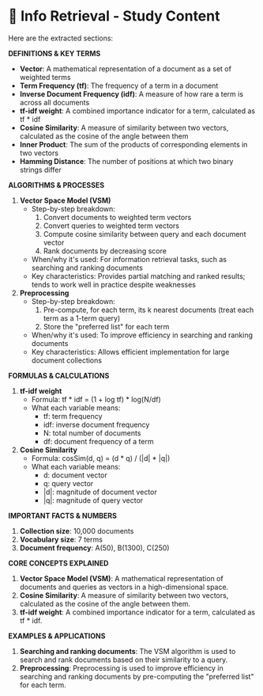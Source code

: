 # 📖 Info Retrieval - Study Content

Here are the extracted sections:

**DEFINITIONS & KEY TERMS**

* **Vector**: A mathematical representation of a document as a set of weighted terms
* **Term Frequency (tf)**: The frequency of a term in a document
* **Inverse Document Frequency (idf)**: A measure of how rare a term is across all documents
* **tf-idf weight**: A combined importance indicator for a term, calculated as tf \* idf
* **Cosine Similarity**: A measure of similarity between two vectors, calculated as the cosine of the angle between them
* **Inner Product**: The sum of the products of corresponding elements in two vectors
* **Hamming Distance**: The number of positions at which two binary strings differ

**ALGORITHMS & PROCESSES**

1. **Vector Space Model (VSM)**
	* Step-by-step breakdown:
		1. Convert documents to weighted term vectors
		2. Convert queries to weighted term vectors
		3. Compute cosine similarity between query and each document vector
		4. Rank documents by decreasing score
	* When/why it's used: For information retrieval tasks, such as searching and ranking documents
	* Key characteristics: Provides partial matching and ranked results; tends to work well in practice despite weaknesses
2. **Preprocessing**
	* Step-by-step breakdown:
		1. Pre-compute, for each term, its k nearest documents (treat each term as a 1-term query)
		2. Store the "preferred list" for each term
	* When/why it's used: To improve efficiency in searching and ranking documents
	* Key characteristics: Allows efficient implementation for large document collections

**FORMULAS & CALCULATIONS**

1. **tf-idf weight**
	* Formula: tf \* idf = (1 + log tf) \* log(N/df)
	* What each variable means:
		+ tf: term frequency
		+ idf: inverse document frequency
		+ N: total number of documents
		+ df: document frequency of a term
2. **Cosine Similarity**
	* Formula: cosSim(d, q) = (d \* q) / (|d| \* |q|)
	* What each variable means:
		+ d: document vector
		+ q: query vector
		+ |d|: magnitude of document vector
		+ |q|: magnitude of query vector

**IMPORTANT FACTS & NUMBERS**

1. **Collection size**: 10,000 documents
2. **Vocabulary size**: 7 terms
3. **Document frequency**: A(50), B(1300), C(250)

**CORE CONCEPTS EXPLAINED**

1. **Vector Space Model (VSM)**: A mathematical representation of documents and queries as vectors in a high-dimensional space.
2. **Cosine Similarity**: A measure of similarity between two vectors, calculated as the cosine of the angle between them.
3. **tf-idf weight**: A combined importance indicator for a term, calculated as tf \* idf.

**EXAMPLES & APPLICATIONS**

1. **Searching and ranking documents**: The VSM algorithm is used to search and rank documents based on their similarity to a query.
2. **Preprocessing**: Preprocessing is used to improve efficiency in searching and ranking documents by pre-computing the "preferred list" for each term.